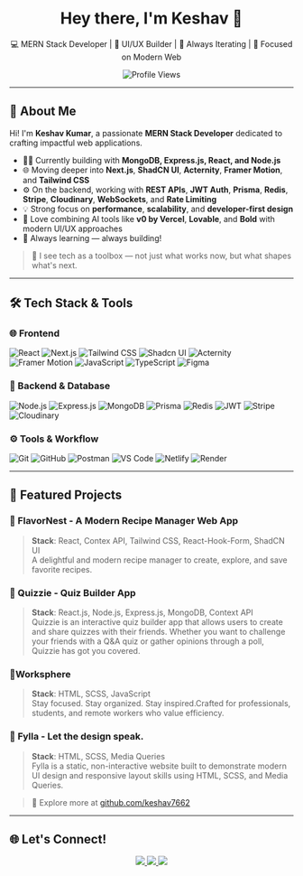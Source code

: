<h1 align="center">Hey there, I'm Keshav 👋</h1>

<p align="center">
  💻 MERN Stack Developer | 🎨 UI/UX Builder | 🚀 Always Iterating | 🌱 Focused on Modern Web
</p>

<p align="center">
  <img src="https://komarev.com/ghpvc/?username=keshav7662&label=Profile%20Views&color=0e75b6&style=flat" alt="Profile Views" />
</p>

---

## 🚀 About Me

Hi! I'm **Keshav Kumar**, a passionate **MERN Stack Developer** dedicated to crafting impactful web applications.

- 👨‍💻 Currently building with **MongoDB, Express.js, React, and Node.js**  
- 🌐 Moving deeper into **Next.js**, **ShadCN UI**, **Acternity**, **Framer Motion**, and **Tailwind CSS**  
- ⚙️ On the backend, working with **REST APIs**, **JWT Auth**, **Prisma**, **Redis**, **Stripe**, **Cloudinary**, **WebSockets**, and **Rate Limiting**
- 💡 Strong focus on **performance**, **scalability**, and **developer-first design**  
- 🤖 Love combining AI tools like **v0 by Vercel**, **Lovable**, and **Bold** with modern UI/UX approaches  
- 🧠 Always learning — always building!

> 🔭 I see tech as a toolbox — not just what works now, but what shapes what's next.

---

## 🛠️ Tech Stack & Tools

### 🌐 Frontend
![React](https://img.shields.io/badge/React-%2361DAFB.svg?style=for-the-badge&logo=react&logoColor=black)
![Next.js](https://img.shields.io/badge/Next.js-%23000000.svg?style=for-the-badge&logo=next.js&logoColor=white)
![Tailwind CSS](https://img.shields.io/badge/TailwindCSS-%2338B2AC.svg?style=for-the-badge&logo=tailwind-css&logoColor=white)
![Shadcn UI](https://img.shields.io/badge/Shadcn_UI-%23ffffff.svg?style=for-the-badge&logo=vercel&logoColor=black)
![Acternity](https://img.shields.io/badge/Acternity-%23ff4f4f.svg?style=for-the-badge)
![Framer Motion](https://img.shields.io/badge/Framer_Motion-%23ffffff.svg?style=for-the-badge&logo=framer&logoColor=black)
![JavaScript](https://img.shields.io/badge/JavaScript-%23F7DF1E.svg?style=for-the-badge&logo=javascript&logoColor=black)
![TypeScript](https://img.shields.io/badge/TypeScript-%23007ACC.svg?style=for-the-badge&logo=typescript&logoColor=white)
![Figma](https://img.shields.io/badge/Figma-%23F24E1E.svg?style=for-the-badge&logo=figma&logoColor=white)

### 🔧 Backend & Database
![Node.js](https://img.shields.io/badge/Node.js-339933?style=for-the-badge&logo=nodedotjs&logoColor=white)
![Express.js](https://img.shields.io/badge/Express.js-000000?style=for-the-badge&logo=express&logoColor=white)
![MongoDB](https://img.shields.io/badge/MongoDB-4EA94B?style=for-the-badge&logo=mongodb&logoColor=white)
![Prisma](https://img.shields.io/badge/Prisma-2D3748?style=for-the-badge&logo=prisma&logoColor=white)
![Redis](https://img.shields.io/badge/Redis-DC382D?style=for-the-badge&logo=redis&logoColor=white)
![JWT](https://img.shields.io/badge/JWT-000000?style=for-the-badge&logo=jsonwebtokens&logoColor=white)
![Stripe](https://img.shields.io/badge/Stripe-635bff?style=for-the-badge&logo=stripe&logoColor=white)
![Cloudinary](https://img.shields.io/badge/Cloudinary-F0F0F0?style=for-the-badge&logo=cloudinary&logoColor=blue)

### ⚙️ Tools & Workflow
![Git](https://img.shields.io/badge/Git-%23F05033.svg?style=for-the-badge&logo=git&logoColor=white)
![GitHub](https://img.shields.io/badge/GitHub-%23181717.svg?style=for-the-badge&logo=github&logoColor=white)
![Postman](https://img.shields.io/badge/Postman-FF6C37?style=for-the-badge&logo=postman&logoColor=white)
![VS Code](https://img.shields.io/badge/VS%20Code-%23007ACC.svg?style=for-the-badge&logo=visual-studio-code&logoColor=white)
![Netlify](https://img.shields.io/badge/Netlify-%23000000.svg?style=for-the-badge&logo=netlify&logoColor=white)
![Render](https://img.shields.io/badge/Render-%23000000.svg?style=for-the-badge&logo=render&logoColor=white)

---

## 🌟 Featured Projects

### 🔹 FlavorNest - A Modern Recipe Manager Web App
> **Stack**: React, Contex API, Tailwind CSS, React-Hook-Form, ShadCN UI  
A delightful and modern recipe manager to create, explore, and save favorite recipes.

### 🔹 Quizzie - Quiz Builder App  
> **Stack**: React.js, Node.js, Express.js, MongoDB, Context API  
Quizzie is an interactive quiz builder app that allows users to create and share quizzes with their friends. Whether you want to challenge your friends with a Q&A quiz or gather opinions through a poll, Quizzie has got you covered.

### 🔹Worksphere  
> **Stack**: HTML, SCSS, JavaScript  
Stay focused. Stay organized. Stay inspired.Crafted for professionals, students, and remote workers who value efficiency. 

### 🔹 Fylla - Let the design speak.  
> **Stack**: HTML, SCSS, Media Queries  
Fylla is a static, non-interactive website built to demonstrate modern UI design and responsive layout skills using HTML, SCSS, and Media Queries.
> 

> 📁 Explore more at [github.com/keshav7662](https://github.com/keshav7662?tab=repositories)

---

## 🌐 Let's Connect!

<p align="center">
  <a href="https://keshavkumar.vercel.app" target="_blank">
    <img src="https://img.shields.io/badge/Portfolio-%2312100E.svg?style=for-the-badge&logo=firefox-browser&logoColor=white" />
  </a>
  <a href="https://www.linkedin.com/in/keshavkumar7662/" target="_blank">
    <img src="https://img.shields.io/badge/LinkedIn-%230A66C2.svg?style=for-the-badge&logo=linkedin&logoColor=white" />
  </a>
  <a href="mailto:keshavverma472@gmail.com">
    <img src="https://img.shields.io/badge/Gmail-%23D14836.svg?style=for-the-badge&logo=gmail&logoColor=white" />
  </a>
</p>
